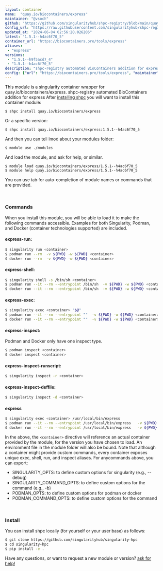 ```yaml
---
layout: container
name:  "quay.io/biocontainers/express"
maintainer: "@vsoch"
github: "https://github.com/singularityhub/shpc-registry/blob/main/quay.io/biocontainers/express/container.yaml"
config_url: "https://raw.githubusercontent.com/singularityhub/shpc-registry/main/quay.io/biocontainers/express/container.yaml"
updated_at: "2024-06-04 02:56:20.026206"
latest: "1.5.1--h4ac6f70_5"
container_url: "https://biocontainers.pro/tools/express"
aliases:
 - "express"
versions:
 - "1.5.1--h9f5acd7_4"
 - "1.5.1--h4ac6f70_5"
description: "shpc-registry automated BioContainers addition for express"
config: {"url": "https://biocontainers.pro/tools/express", "maintainer": "@vsoch", "description": "shpc-registry automated BioContainers addition for express", "latest": {"1.5.1--h4ac6f70_5": "sha256:46117ecce1459271890c1095a8bea2293abd8ed0cbd44f9d8e981e6bdd6a0dd8"}, "tags": {"1.5.1--h9f5acd7_4": "sha256:47689fffe3e46a7195ad0d4784732e37840f78d23f1d10b86c99d4edc68a15a6", "1.5.1--h4ac6f70_5": "sha256:46117ecce1459271890c1095a8bea2293abd8ed0cbd44f9d8e981e6bdd6a0dd8"}, "docker": "quay.io/biocontainers/express", "aliases": {"express": "/usr/local/bin/express"}}
---
```


This module is a singularity container wrapper for quay.io/biocontainers/express.
shpc-registry automated BioContainers addition for express
After [installing shpc](#install) you will want to install this container module:


```bash
$ shpc install quay.io/biocontainers/express
```

Or a specific version:

```bash
$ shpc install quay.io/biocontainers/express:1.5.1--h4ac6f70_5
```

And then you can tell lmod about your modules folder:

```bash
$ module use ./modules
```

And load the module, and ask for help, or similar.

```bash
$ module load quay.io/biocontainers/express/1.5.1--h4ac6f70_5
$ module help quay.io/biocontainers/express/1.5.1--h4ac6f70_5
```

You can use tab for auto-completion of module names or commands that are provided.

<br>

### Commands

When you install this module, you will be able to load it to make the following commands accessible.
Examples for both Singularity, Podman, and Docker (container technologies supported) are included.

#### express-run:

```bash
$ singularity run <container>
$ podman run --rm  -v ${PWD} -w ${PWD} <container>
$ docker run --rm  -v ${PWD} -w ${PWD} <container>
```

#### express-shell:

```bash
$ singularity shell -s /bin/sh <container>
$ podman run --it --rm --entrypoint /bin/sh  -v ${PWD} -w ${PWD} <container>
$ docker run --it --rm --entrypoint /bin/sh  -v ${PWD} -w ${PWD} <container>
```

#### express-exec:

```bash
$ singularity exec <container> "$@"
$ podman run --it --rm --entrypoint ""  -v ${PWD} -w ${PWD} <container> "$@"
$ docker run --it --rm --entrypoint ""  -v ${PWD} -w ${PWD} <container> "$@"
```

#### express-inspect:

Podman and Docker only have one inspect type.

```bash
$ podman inspect <container>
$ docker inspect <container>
```

#### express-inspect-runscript:

```bash
$ singularity inspect -r <container>
```

#### express-inspect-deffile:

```bash
$ singularity inspect -d <container>
```


#### express

```bash
$ singularity exec <container> /usr/local/bin/express
$ podman run --it --rm --entrypoint /usr/local/bin/express   -v ${PWD} -w ${PWD} <container> -c " $@"
$ docker run --it --rm --entrypoint /usr/local/bin/express   -v ${PWD} -w ${PWD} <container> -c " $@"
```



In the above, the `<container>` directive will reference an actual container provided
by the module, for the version you have chosen to load. An environment file in the
module folder will also be bound. Note that although a container
might provide custom commands, every container exposes unique exec, shell, run, and
inspect aliases. For anycommands above, you can export:

 - SINGULARITY_OPTS: to define custom options for singularity (e.g., --debug)
 - SINGULARITY_COMMAND_OPTS: to define custom options for the command (e.g., -b)
 - PODMAN_OPTS: to define custom options for podman or docker
 - PODMAN_COMMAND_OPTS: to define custom options for the command

<br>

### Install

You can install shpc locally (for yourself or your user base) as follows:

```bash
$ git clone https://github.com/singularityhub/singularity-hpc
$ cd singularity-hpc
$ pip install -e .
```

Have any questions, or want to request a new module or version? [ask for help!](https://github.com/singularityhub/singularity-hpc/issues)